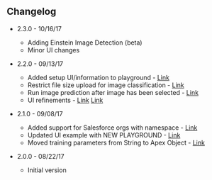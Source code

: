 ## Changelog

* 2.3.0 - 10/16/17
    - Adding Einstein Image Detection (beta) 
    - Minor UI changes

* 2.2.0 - 09/13/17
    - Added setup UI/information to playground - [Link](https://github.com/muenzpraeger/salesforce-einstein-platform-apex/issues/14)
    - Restrict file size upload for image classification - [Link](https://github.com/muenzpraeger/salesforce-einstein-platform-apex/issues/17)
    - Run image prediction after image has been selected - [Link](https://github.com/muenzpraeger/salesforce-einstein-platform-apex/issues/13)
    - UI refinements - [Link](https://github.com/muenzpraeger/salesforce-einstein-platform-apex/issues/15) [Link](https://github.com/muenzpraeger/salesforce-einstein-platform-apex/issues/18)

* 2.1.0 - 09/08/17
    - Added support for Salesforce orgs with namespace - [Link](https://github.com/muenzpraeger/salesforce-einstein-platform-apex/issues/6)
    - Updated UI example with NEW PLAYGROUND - [Link](https://github.com/muenzpraeger/salesforce-einstein-platform-apex/issues/9)
    - Moved training parameters from String to Apex Object - [Link](https://github.com/muenzpraeger/salesforce-einstein-platform-apex/issues/5)

* 2.0.0 - 08/22/17
    - Initial version